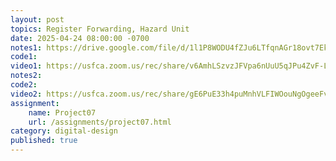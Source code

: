```yaml
---
layout: post
topics: Register Forwarding, Hazard Unit
date: 2025-04-24 08:00:00 -0700
notes1: https://drive.google.com/file/d/1l1P8WODU4fZJu6LTfqnAGr18ovt7Ek9U/view?usp=sharing
code1: 
video1: https://usfca.zoom.us/rec/share/v6AmhLSzvzJFVpa6nUuU5qJPu4ZvF-LXwazjyWB0BrCAu33L3-ojaGO16wAOF51q.wUgMzZ19QmyJb93r
notes2: 
code2: 
video2: https://usfca.zoom.us/rec/share/gE6PuE33h4puMnhVLFIWOouNgOgeeFve2dWUSdSeSksT7OBuIm0EGHn68kdYoGad.axZTENbbpOVSEU05
assignment:
    name: Project07
    url: /assignments/project07.html
category: digital-design
published: true
---
```

